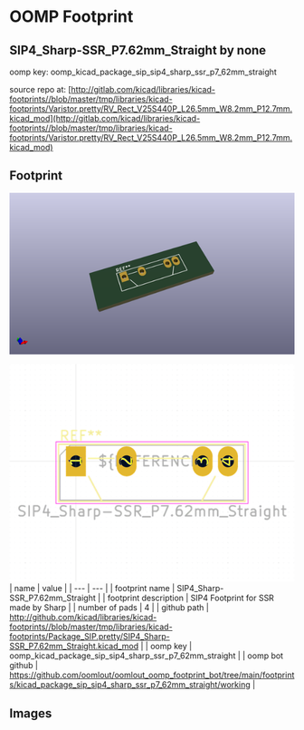# OOMP Footprint  
## SIP4_Sharp-SSR_P7.62mm_Straight  by none  
  
oomp key: oomp_kicad_package_sip_sip4_sharp_ssr_p7_62mm_straight  
  
source repo at: [http://gitlab.com/kicad/libraries/kicad-footprints//blob/master/tmp/libraries/kicad-footprints/Varistor.pretty/RV_Rect_V25S440P_L26.5mm_W8.2mm_P12.7mm.kicad_mod](http://gitlab.com/kicad/libraries/kicad-footprints//blob/master/tmp/libraries/kicad-footprints/Varistor.pretty/RV_Rect_V25S440P_L26.5mm_W8.2mm_P12.7mm.kicad_mod)  
## Footprint  
  
[![working_kicad_pcb_3d.png](working_kicad_pcb_3d_600.png)](working_kicad_pcb_3d.png)  
  
[![working.png](working_600.png)](working.png)  
| name | value | 
| --- | --- | 
| footprint name | SIP4_Sharp-SSR_P7.62mm_Straight | 
| footprint description | SIP4 Footprint for SSR made by Sharp | 
| number of pads | 4 | 
| github path | http://github.com/kicad/libraries/kicad-footprints//blob/master/tmp/libraries/kicad-footprints/Package_SIP.pretty/SIP4_Sharp-SSR_P7.62mm_Straight.kicad_mod | 
| oomp key | oomp_kicad_package_sip_sip4_sharp_ssr_p7_62mm_straight | 
| oomp bot github | https://github.com/oomlout/oomlout_oomp_footprint_bot/tree/main/footprints/kicad_package_sip_sip4_sharp_ssr_p7_62mm_straight/working | 
## Images  
